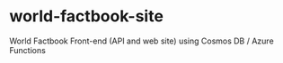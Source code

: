 # world-factbook-site
World Factbook Front-end (API and web site) using Cosmos DB / Azure Functions
